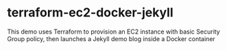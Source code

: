 # terraform-ec2-docker-jekyll
This demo uses Terraform to provision an EC2 instance with basic Security Group policy, then launches a Jekyll demo blog inside a Docker container

